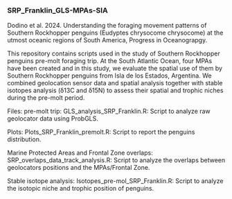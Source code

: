 ### SRP_Franklin_GLS-MPAs-SIA
Dodino et al. 2024. Understanding the foraging movement patterns of Southern Rockhopper penguins (Eudyptes chrysocome chrysocome) at the utmost oceanic regions of South America, Progress in Oceanograpgy.

This repository contains scripts used in the study of Southern Rockhopper penguins pre-molt foraging trip. 
At the South Atlantic Ocean, four MPAs have been created and in this study, we evaluate the spatial use of them by Southern Rockhopper penguins from Isla de los Estados, Argentina. We combined geolocation sensor data and spatial analysis together with stable isotopes analysis (δ13C and δ15N) to assess their spatial and trophic niches during the pre-molt period.

Files:
pre-molt trip: GLS_analysis_SRP_Franklin.R: Script to analyze raw geolocator data using ProbGLS.

Plots: Plots_SRP_Franklin_premolt.R: Script to report the penguins distribution.

Marine Protected Areas and Frontal Zone overlaps: SRP_overlaps_data_track_analysis.R: Script to analyze the overlaps between geolocators positions and the MPAs/Frontal Zone.

Stable isotope analysis: Isotopes_pre-mol_SRP_Franklin.R: Script to analyze the isotopic niche and trophic position of penguins. 

